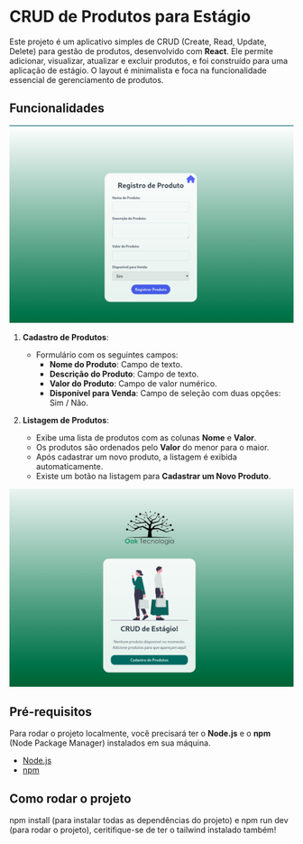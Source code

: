 # CRUD de Produtos para Estágio

Este projeto é um aplicativo simples de CRUD (Create, Read, Update, Delete) para gestão de produtos, desenvolvido com **React**. Ele permite adicionar, visualizar, atualizar e excluir produtos, e foi construído para uma aplicação de estágio. O layout é minimalista e foca na funcionalidade essencial de gerenciamento de produtos.

## Funcionalidades

![Tela de Cadastro](src/assets/regisproductgit.png)

1. **Cadastro de Produtos**:
   - Formulário com os seguintes campos:
     - **Nome do Produto**: Campo de texto.
     - **Descrição do Produto**: Campo de texto.
     - **Valor do Produto**: Campo de valor numérico.
     - **Disponível para Venda**: Campo de seleção com duas opções: Sim / Não.

2. **Listagem de Produtos**:
   - Exibe uma lista de produtos com as colunas **Nome** e **Valor**.
   - Os produtos são ordenados pelo **Valor** do menor para o maior.
   - Após cadastrar um novo produto, a listagem é exibida automaticamente.
   - Existe um botão na listagem para **Cadastrar um Novo Produto**.

![Tela de Listagem](src/assets/homegit.png)

## Pré-requisitos

Para rodar o projeto localmente, você precisará ter o **Node.js** e o **npm** (Node Package Manager) instalados em sua máquina.

- [Node.js](https://nodejs.org/)
- [npm](https://www.npmjs.com/)

## Como rodar o projeto

npm install  (para instalar todas as dependências do projeto)
e npm run dev (para rodar o projeto), ceritifique-se de ter o tailwind instalado também!
